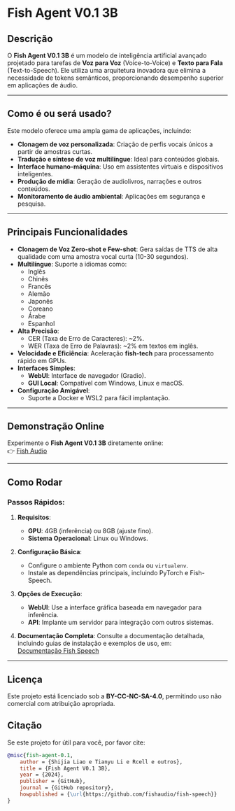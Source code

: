 # **Fish Agent V0.1 3B**

## **Descrição**
O **Fish Agent V0.1 3B** é um modelo de inteligência artificial avançado projetado para tarefas de **Voz para Voz** (Voice-to-Voice) e **Texto para Fala** (Text-to-Speech). Ele utiliza uma arquitetura inovadora que elimina a necessidade de tokens semânticos, proporcionando desempenho superior em aplicações de áudio.

---

## **Como é ou será usado?**
Este modelo oferece uma ampla gama de aplicações, incluindo:
- **Clonagem de voz personalizada**: Criação de perfis vocais únicos a partir de amostras curtas.
- **Tradução e síntese de voz multilíngue**: Ideal para conteúdos globais.
- **Interface humano-máquina**: Uso em assistentes virtuais e dispositivos inteligentes.
- **Produção de mídia**: Geração de audiolivros, narrações e outros conteúdos.
- **Monitoramento de áudio ambiental**: Aplicações em segurança e pesquisa.

---

## **Principais Funcionalidades**
- **Clonagem de Voz Zero-shot e Few-shot**: Gera saídas de TTS de alta qualidade com uma amostra vocal curta (10-30 segundos).  
- **Multilíngue**: Suporte a idiomas como:
  - Inglês
  - Chinês
  - Francês
  - Alemão
  - Japonês
  - Coreano
  - Árabe
  - Espanhol
- **Alta Precisão**:
  - CER (Taxa de Erro de Caracteres): ~2%.
  - WER (Taxa de Erro de Palavras): ~2% em textos em inglês.
- **Velocidade e Eficiência**: Aceleração **fish-tech** para processamento rápido em GPUs.
- **Interfaces Simples**:
  - **WebUI**: Interface de navegador (Gradio).
  - **GUI Local**: Compatível com Windows, Linux e macOS.
- **Configuração Amigável**:
  - Suporte a Docker e WSL2 para fácil implantação.

---

## **Demonstração Online**
Experimente o **Fish Agent V0.1 3B** diretamente online:  
👉 [Fish Audio](https://fish.audio/)

---

## **Como Rodar**
### Passos Rápidos:
1. **Requisitos**:
   - **GPU**: 4GB (inferência) ou 8GB (ajuste fino).
   - **Sistema Operacional**: Linux ou Windows.

2. **Configuração Básica**:
   - Configure o ambiente Python com `conda` ou `virtualenv`.
   - Instale as dependências principais, incluindo PyTorch e Fish-Speech.

3. **Opções de Execução**:
   - **WebUI**: Use a interface gráfica baseada em navegador para inferência.
   - **API**: Implante um servidor para integração com outros sistemas.

4. **Documentação Completa**:
   Consulte a documentação detalhada, incluindo guias de instalação e exemplos de uso, em:  
   [Documentação Fish Speech](https://speech.fish.audio/pt/)

---

## **Licença**
Este projeto está licenciado sob a **BY-CC-NC-SA-4.0**, permitindo uso não comercial com atribuição apropriada.

## **Citação**
Se este projeto for útil para você, por favor cite:
```bibtex
@misc{fish-agent-0.1,
    author = {Shijia Liao e Tianyu Li e Rcell e outros},
    title = {Fish Agent V0.1 3B},
    year = {2024},
    publisher = {GitHub},
    journal = {GitHub repository},
    howpublished = {\url{https://github.com/fishaudio/fish-speech}}
}
